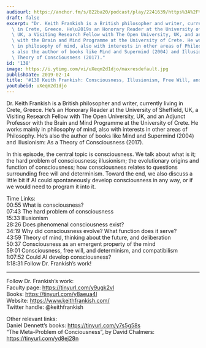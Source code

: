 ```yaml
---
audiourl: https://anchor.fm/s/822ba20/podcast/play/2241639/https%3A%2F%2Fd3ctxlq1ktw2nl.cloudfront.net%2Fproduction%2F2019-0-31%2F9121805-44100-2-9b752afc9d777.m4a
draft: false
excerpt: "Dr. Keith Frankish is a British philosopher and writer, currently living\
  \ in Crete, Greece. He\u2019s an Honorary Reader at the University of Sheffield,\
  \ UK, a Visiting Research Fellow with The Open University, UK, and an Adjunct Professor\
  \ with the Brain and Mind Programme at the University of Crete. He works mainly\
  \ in philosophy of mind, also with interests in other areas of Philosophy. He\u2019\
  s also the author of books like Mind and Supermind (2004) and Illusionism: As a\
  \ Theory of Consciousness (2017)."
id: '138'
image: https://i.ytimg.com/vi/uXeqm2d1djo/maxresdefault.jpg
publishDate: 2019-02-14
title: '#138 Keith Frankish: Consciousness, Illusionism, Free Will, and AI'
youtubeid: uXeqm2d1djo
---
```

<div class="timelinks">

Dr. Keith Frankish is a British philosopher and writer, currently living in Crete, Greece. He’s an Honorary Reader at the University of Sheffield, UK, a Visiting Research Fellow with The Open University, UK, and an Adjunct Professor with the Brain and Mind Programme at the University of Crete. He works mainly in philosophy of mind, also with interests in other areas of Philosophy. He’s also the author of books like Mind and Supermind (2004) and Illusionism: As a Theory of Consciousness (2017).

In this episode, the central topic is consciousness. We talk about what is it; the hard problem of consciousness; illusionism; the evolutionary origins and function of consciousness; how consciousness relates to questions surrounding free will and determinism. Toward the end, we also discuss a little bit if AI could spontaneously develop consciousness in any way, or if we would need to program it into it. 

Time Links:  
<time>00:55</time> What is consciousness?  
<time>07:43</time> The hard problem of consciousness                               
<time>15:33</time> Illusionism                
<time>28:26</time> Does phenomenal consciousness exist?                
<time>34:19</time> Why did consciousness evolve? What function does it serve?  
<time>43:59</time> Theory of mind, thinking about the future, and deliberation         
<time>50:37</time> Consciousness as an emergent property of the mind          
<time>59:01</time> Consciousness, free will, and determinism, and compatibilism      
<time>1:07:52</time> Could AI develop consciousness?  
<time>1:18:31</time> Follow Dr. Frankish’s work!

---

Follow Dr. Frankish’s work:  
Faculty page: https://tinyurl.com/y9ugk2vl  
Books: https://tinyurl.com/y8aeua4l  
Website: https://www.keithfrankish.com/  
Twitter handle: @keithfrankish

Other relevant links:  
Daniel Dennett’s books: https://tinyurl.com/y7s5g58s  
“The Meta-Problem of Conciousness”, by David Chalmers: https://tinyurl.com/yd8ej28n
</div>

